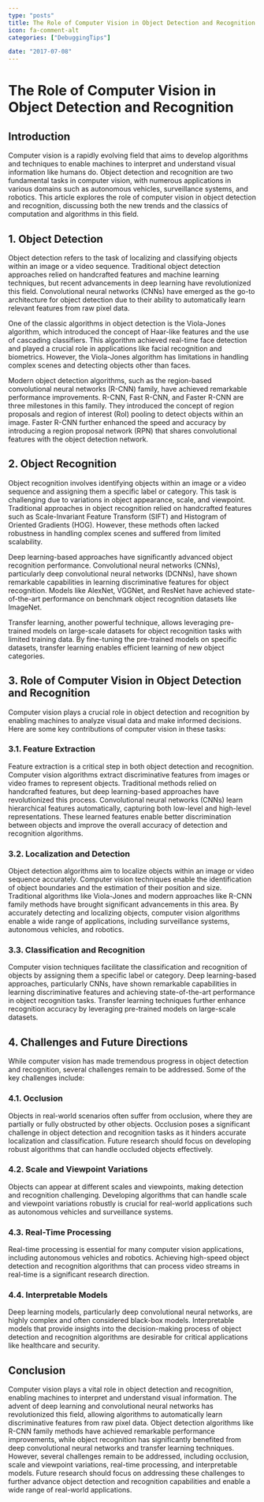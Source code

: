 ```yaml
---
type: "posts"
title: The Role of Computer Vision in Object Detection and Recognition
icon: fa-comment-alt
categories: ["DebuggingTips"]

date: "2017-07-08"
---
```




# The Role of Computer Vision in Object Detection and Recognition

## Introduction

Computer vision is a rapidly evolving field that aims to develop algorithms and techniques to enable machines to interpret and understand visual information like humans do. Object detection and recognition are two fundamental tasks in computer vision, with numerous applications in various domains such as autonomous vehicles, surveillance systems, and robotics. This article explores the role of computer vision in object detection and recognition, discussing both the new trends and the classics of computation and algorithms in this field.

## 1. Object Detection

Object detection refers to the task of localizing and classifying objects within an image or a video sequence. Traditional object detection approaches relied on handcrafted features and machine learning techniques, but recent advancements in deep learning have revolutionized this field. Convolutional neural networks (CNNs) have emerged as the go-to architecture for object detection due to their ability to automatically learn relevant features from raw pixel data.

One of the classic algorithms in object detection is the Viola-Jones algorithm, which introduced the concept of Haar-like features and the use of cascading classifiers. This algorithm achieved real-time face detection and played a crucial role in applications like facial recognition and biometrics. However, the Viola-Jones algorithm has limitations in handling complex scenes and detecting objects other than faces.

Modern object detection algorithms, such as the region-based convolutional neural networks (R-CNN) family, have achieved remarkable performance improvements. R-CNN, Fast R-CNN, and Faster R-CNN are three milestones in this family. They introduced the concept of region proposals and region of interest (RoI) pooling to detect objects within an image. Faster R-CNN further enhanced the speed and accuracy by introducing a region proposal network (RPN) that shares convolutional features with the object detection network.

## 2. Object Recognition

Object recognition involves identifying objects within an image or a video sequence and assigning them a specific label or category. This task is challenging due to variations in object appearance, scale, and viewpoint. Traditional approaches in object recognition relied on handcrafted features such as Scale-Invariant Feature Transform (SIFT) and Histogram of Oriented Gradients (HOG). However, these methods often lacked robustness in handling complex scenes and suffered from limited scalability.

Deep learning-based approaches have significantly advanced object recognition performance. Convolutional neural networks (CNNs), particularly deep convolutional neural networks (DCNNs), have shown remarkable capabilities in learning discriminative features for object recognition. Models like AlexNet, VGGNet, and ResNet have achieved state-of-the-art performance on benchmark object recognition datasets like ImageNet.

Transfer learning, another powerful technique, allows leveraging pre-trained models on large-scale datasets for object recognition tasks with limited training data. By fine-tuning the pre-trained models on specific datasets, transfer learning enables efficient learning of new object categories.

## 3. Role of Computer Vision in Object Detection and Recognition

Computer vision plays a crucial role in object detection and recognition by enabling machines to analyze visual data and make informed decisions. Here are some key contributions of computer vision in these tasks:

### 3.1. Feature Extraction

Feature extraction is a critical step in both object detection and recognition. Computer vision algorithms extract discriminative features from images or video frames to represent objects. Traditional methods relied on handcrafted features, but deep learning-based approaches have revolutionized this process. Convolutional neural networks (CNNs) learn hierarchical features automatically, capturing both low-level and high-level representations. These learned features enable better discrimination between objects and improve the overall accuracy of detection and recognition algorithms.

### 3.2. Localization and Detection

Object detection algorithms aim to localize objects within an image or video sequence accurately. Computer vision techniques enable the identification of object boundaries and the estimation of their position and size. Traditional algorithms like Viola-Jones and modern approaches like R-CNN family methods have brought significant advancements in this area. By accurately detecting and localizing objects, computer vision algorithms enable a wide range of applications, including surveillance systems, autonomous vehicles, and robotics.

### 3.3. Classification and Recognition

Computer vision techniques facilitate the classification and recognition of objects by assigning them a specific label or category. Deep learning-based approaches, particularly CNNs, have shown remarkable capabilities in learning discriminative features and achieving state-of-the-art performance in object recognition tasks. Transfer learning techniques further enhance recognition accuracy by leveraging pre-trained models on large-scale datasets.

## 4. Challenges and Future Directions

While computer vision has made tremendous progress in object detection and recognition, several challenges remain to be addressed. Some of the key challenges include:

### 4.1. Occlusion

Objects in real-world scenarios often suffer from occlusion, where they are partially or fully obstructed by other objects. Occlusion poses a significant challenge in object detection and recognition tasks as it hinders accurate localization and classification. Future research should focus on developing robust algorithms that can handle occluded objects effectively.

### 4.2. Scale and Viewpoint Variations

Objects can appear at different scales and viewpoints, making detection and recognition challenging. Developing algorithms that can handle scale and viewpoint variations robustly is crucial for real-world applications such as autonomous vehicles and surveillance systems.

### 4.3. Real-Time Processing

Real-time processing is essential for many computer vision applications, including autonomous vehicles and robotics. Achieving high-speed object detection and recognition algorithms that can process video streams in real-time is a significant research direction.

### 4.4. Interpretable Models

Deep learning models, particularly deep convolutional neural networks, are highly complex and often considered black-box models. Interpretable models that provide insights into the decision-making process of object detection and recognition algorithms are desirable for critical applications like healthcare and security.

## Conclusion

Computer vision plays a vital role in object detection and recognition, enabling machines to interpret and understand visual information. The advent of deep learning and convolutional neural networks has revolutionized this field, allowing algorithms to automatically learn discriminative features from raw pixel data. Object detection algorithms like R-CNN family methods have achieved remarkable performance improvements, while object recognition has significantly benefited from deep convolutional neural networks and transfer learning techniques. However, several challenges remain to be addressed, including occlusion, scale and viewpoint variations, real-time processing, and interpretable models. Future research should focus on addressing these challenges to further advance object detection and recognition capabilities and enable a wide range of real-world applications.